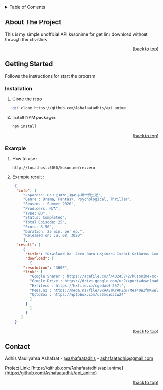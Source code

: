 <a name="readme-top"></a>

<!-- TABLE OF CONTENTS -->
<details>
  <summary>Table of Contents</summary>
  <ol>
    <li>
      <a href="#about-the-project">About The Project</a>
    </li>
    <li>
      <a href="#getting-started">Getting Started</a>
      <ul>
        <li><a href="#installation">Installation</a></li>
      </ul>
    </li>
    <li><a href="#contact">Contact</a></li>
  </ol>
</details>

## About The Project

This is my simple unofficial API kusonime for get link download without through the shortlink

<p align="right">(<a href="#readme-top">back to top</a>)</p>

<!-- GETTING STARTED -->

## Getting Started

Follows the instructions for start the program

### Installation

1. Clone the repo
   ```sh
   git clone https://github.com/Ashafaatadhis/api_anime
   ```
2. Install NPM packages
   ```sh
   npm install
   ```

<p align="right">(<a href="#readme-top">back to top</a>)</p>

### Example

1. How to use :

   ```sh
   http://localhost:5050/kusonime/re:zero
   ```
2. Example result : 

   ```JSON
	{
	 "info": [
	    "Japanese: Re：ゼロから始める異世界生活",
	    "Genre : Drama, Fantasy, Psychological, Thriller",
	    "Seasons : Summer 2020",
	    "Producers: N/A",
	    "Type: BD",
	    "Status: Completed",
	    "Total Episode: 25",
	    "Score: 8.50",
	    "Duration: 25 min. per ep.",
	    "Released on: Jul 08, 2020"
	    ],
	 "result": [
	    {
	     "title": "Download Re: Zero kara Hajimeru Isekai Seikatsu Season 2 Part 1 Batch BD Subtitle Indonesia",
	     "download": [
	       {
		"resolution": "360P",
		"link": [
		   "Google Sharer : https://acefile.co/f/40245742/kusonime-mc-ampas-s2-bedeh-fontsubs-rar",
		   "Google Drive : https://drive.google.com/uc?export=download&id=1CnfQEaLLNoJ395mz7vetDDy8sMpP1dsL",
		   "Hxfileco : https://hxfile.co/cgedas0r257l",
		   "Mega.nz : https://mega.nz/file/SxAAETKY#PZgxFMea40WZfWKwWlXbC-0prBleYSJObbbPV1fIb-c",
		   "UptoBox : https://uptobox.com/u55mqao3zw24"
		   ]
		 }
	       ]
	     }
	   ]
	}
   ```


<p align="right">(<a href="#readme-top">back to top</a>)</p>

## Contact

Adhis Mauliyahsa Ashafaat - [@ashafaatadhis](https://www.instagram.com/ashafaatadhis/) - ashafaatadhis@gmail.com

Project Link: [https://github.com/Ashafaatadhis/api_anime](https://github.com/Ashafaatadhis/api_anime)

<p align="right">(<a href="#readme-top">back to top</a>)</p>
